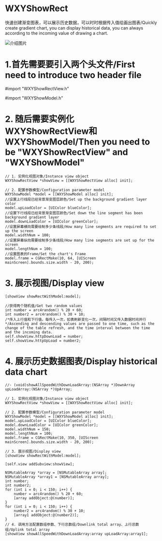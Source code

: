 # WXYShowRect
快速创建渐变图表，可以展示历史数据，可以时时根据传入值绘画出图表/Quickly create gradient chart, you can display historical data, you can always according to the incoming value of drawing a chart.

![介绍图片](http://a3.qpic.cn/psb?/V10BO16N3Kz2Tp/Jj1g5tQLphhjjRx6JFp4QB3cRz1VjaL*NfonRiho4cE!/b/dCwAAAAAAAAA&bo=dQGtAgAAAAACNco!&rf=viewer_4)

# 1.首先需要要引入两个头文件/First need to introduce two header file
 #import "WXYShowRectView.h"
 
 #import "WXYShowModel.h"
 
# 2. 随后需要实例化WXYShowRectView和WXYShowModel/Then you need to be "WXYShowRectView" and "WXYShowModel"
    // 1. 实例化视图对象/Instance view object
    WXYShowRectView *showView = [[WXYShowRectView alloc] init];
    
    // 2. 配置参数模型/Configuration parameter model
    WXYShowModel *model = [[WXYShowModel alloc] init];
    //设置上行线段已经背景渐变图层颜色/Set up the background gradient layer color
    model.upLoadColor = [UIColor blueColor];
    //设置下行线段已经背景渐变图层颜色/Set down the line segment has been background gradient layer
    model.downLoadColor = [UIColor greenColor];
    //设置屏幕横向需要绘制多少条线段/How many line segments are required to set up the screen
    model.widthNum = 100;
    //设置屏幕纵向需要绘制多少条线段/How many line segments are set up for the screen
    model.lengthNum = 100;
    //设置图表的Frame/Set the chart's Frame
    model.frame = CGRectMake(10, 64, [UIScreen mainScreen].bounds.size.width - 20, 200);
    
# 3. 展示视图/Display view
    [showView showRectWithModel:model];
    
    //获得两个随机值/Get two random values
    int number = arc4random() % 20 + 60;
    int number2 = arc4random() % 30 + 10;
    /*传入上行值和下行值，每传入一次，如表刷新变化一次，间隔时间又传入数据时间并行*/Ascending and descending values are passed to one time, such as the change of the table refresh, and the time interval between the time and the incoming data.
    self.showView.httpDownLoad = number;
    self.showView.httpUpLoad = number2;
    
# 4. 展示历史数据图表/Display historical data chart

    //- (void)showAllSpeedWithDownLoadArray:(NSArray *)DownArray upLoadArray:(NSArray *)UpArray;

    // 1. 实例化视图对象/Instance view object
    WXYShowRectView *showView = [[WXYShowRectView alloc] init];
    
    // 2. 配置参数模型/Configuration parameter model
    WXYShowModel *model = [[WXYShowModel alloc] init];
    model.upLoadColor = [UIColor blueColor];
    model.downLoadColor = [UIColor greenColor];
    model.widthNum = 150;
    model.lengthNum = 100;
    model.frame = CGRectMake(10, 350, [UIScreen mainScreen].bounds.size.width - 20, 200);
    
    // 3. 展示视图/Display view
    [showView showRectWithModel:model];
    
    [self.view addSubview:showView];
    
    NSMutableArray *array = [NSMutableArray array];
    NSMutableArray *array1 = [NSMutableArray array];
    int number;
    int number2;
    for (int i = 0; i < 150; i++) {
        number = arc4random() % 20 + 60;
        [array addObject:@(number)];
    }
    for (int i = 0; i < 150; i++) {
        number2 = arc4random() % 30 + 10;
        [array1 addObject:@(number2)];
    }
    // 4. 调用方法配置数组参数、下行总数组/Downlink total array、上行总数组/Uplink total array
    [showView showAllSpeedWithDownLoadArray:array upLoadArray:array1];

